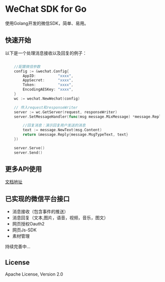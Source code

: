# WeChat SDK for Go

使用Golang开发的微信SDK，简单、易用。

## 快速开始

以下是一个处理消息接收以及回复的例子：

```go

	//配置微信参数
	config := &wechat.Config{
		AppID:          "xxxx",
		AppSecret:      "xxxx",
		Token:          "xxxx",
		EncodingAESKey: "xxxx",
	}
	wc := wechat.NewWechat(config)

	// 传入request和responseWriter 
	server := wc.GetServer(request, responseWriter)
	server.SetMessageHandler(func(msg message.MixMessage) *message.Reply {

		//回复消息：演示回复用户发送的消息
		text := message.NewText(msg.Content)
		return &message.Reply{message.MsgTypeText, text}
	})

	server.Serve()
	server.Send()

```

## 更多API使用

[文档地址](https://github.com/gowechat/docs)

## 已实现的微信平台接口

- 消息接收（包含事件的推送）
- 消息回复（文本,图片，语音，视频，音乐，图文）
- 网页授权Oauth2 
- 网页Js-SDK
- 素材管理

持续完善中...


## License

Apache License, Version 2.0
